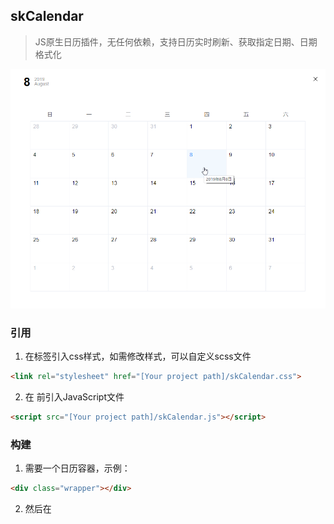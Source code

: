 ## skCalendar
> JS原生日历插件，无任何依赖，支持日历实时刷新、获取指定日期、日期格式化

![插件效果预览](https://github.com/shulkme/skCalendar/blob/master/skCalendar-preview.png "插件效果预览")
### 引用
1. 在<head>标签引入css样式，如需修改样式，可以自定义scss文件

```html
<link rel="stylesheet" href="[Your project path]/skCalendar.css">
```
2. 在 </body> 前引入JavaScript文件

```html
<script src="[Your project path]/skCalendar.js"></script>
```

### 构建
1. 需要一个日历容器，示例：
``` html
<div class="wrapper"></div>
``` 
2. 然后在 <script> 实例化日历
```javascript
const wrap = document.querySelect('.wrapper');
const calendar = new SkCalendar({
	wrapper:wrap
});

// or 
const calendar = new SkCalendar({
	wrapper:'.wrapper'
});
```

### 参数
|名称   |默认值   |规范   |解释   |
| ------------ | ------------ | ------------ | ------------ |
|wrapper   |null   |必选   |日历容器   |
|date   |null   |可选   |初始化日期   |
|itemFun   |function   |可选   |日期点击回调函数   |
|startDate   |0   |可选   |星期排序开头，0表示以日开始，可选范围0~6   |
|lang   |'cn'   |可选   |星期、月份语言，可选'cn'/'en'   |
|weekAbbr   |true   |可选   |星期是否缩写   |
|monthAbbr   |true   |可选   |月份是否缩写   |
|format   |'yyyy年MM月dd日'   |可选   |日期输出格式   |
|fullScreen   |true   |可选   |是否充满整个容器   |

### 属性
1. `today` 获取当前日期
```javascript
//return 
today = {
      year: xxxx,
      month: xx,
      day: xx
};

//get
console.log(calendar.today.year);
console.log(calendar.today.month);
console.log(calendar.today.day);
```
2. `selectDate` 获取当前选中的日期
```javascript
//return 
selectDate = {
      year: xxxx,
      month: xx,
      day: xx
};

//get
console.log(calendar.selectDate.year);
console.log(calendar.selectDate.month);
console.log(calendar.selectDate.day);
```
3. `weekFormatList` 获取星期格式化列表
```javascript
//return 
weekFormatList = {
          cn:[
              ['日','一','二','三','四','五','六'],
              ['日','壹','贰','叁','肆','伍','陆']
             ],
          en:[
              ['Sun','Mon','Tues','Wed','Thur','Fri','Sat'],
              ['Sunday','Monday','Tuesday','Wednesday','Thursday','Friday','Saturday']
             ]
      };
```
4. `monthFormatList` 获取月份格式化列表
```javascript
//return 
monthFormatList = {
          cn:[
              ['1','2','3','4','5','6','7','8','9','10','11','12'],
              ['一','二','三','四','五','六','七','八','九','十','十一','十二']
             ],
          en:[
              ['Jan','Feb','Mar','Apr','May','Jun','Jul','Aug','Sep','Oct','Nov','Dec'],    
['January','February','March','April','May','June','July','August','September','October','November','December']
             ]
      };
```

### 方法
1. `update` 更新日历
```javascript
const newDate = new Date();
calendar.update(newDate);

// or

calendar.update('xxxx-xx-xx');

```
2. `getDaysList` 获取视图中的日期排序表
```javascript
console,log(calendar.getDaysList);

//print
object={
	dayList: (42) [28, 29, 30, 31, 1, 2, 3, 4, 5, 6, 7, 8, 9, 10, 11, 12, 13, 14, 15, 16, 17, 18, 19, 20, 21, 22, 23, 24, 25, 26, 27, 28, 29, 30, 31, 1, 2, 3, 4, 5, 6, 7],
	nextDays: 30,
	nextMonth: 9,
	nextSep: 35,
	nextYear: 2019,
	prevDays: 31,
	prevMonth: 7,
	prevSep: 4,
	prevYear: 2019,
	thisDays: 31,
	thisMonth: 8,
	thisYear: 2019
}
```
3. `prevMonth` 切换到上一个月的日历
```javascript
element.onclick=function(){
	calendar.prevMonth();
}
```
4. `nextMonth` 切换到下一个月的日历
```javascript
element.onclick=function(){
	calendar.nextMonth();
}
```

